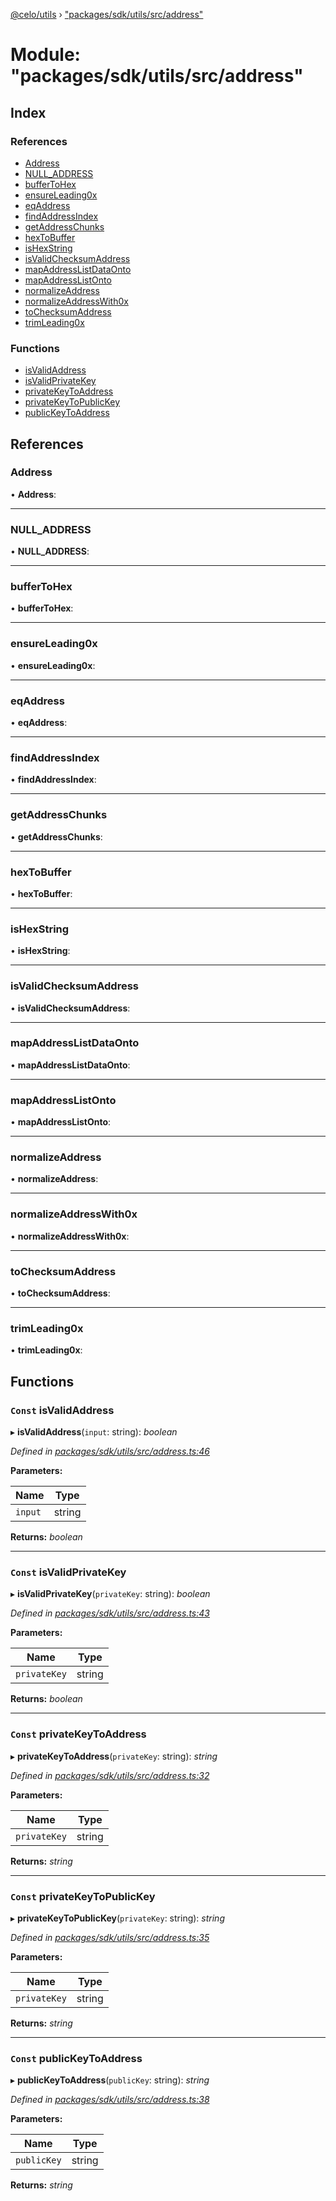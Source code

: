 [@celo/utils](../README.md) › ["packages/sdk/utils/src/address"](_packages_sdk_utils_src_address_.md)

# Module: "packages/sdk/utils/src/address"

## Index

### References

* [Address](_packages_sdk_utils_src_address_.md#address)
* [NULL_ADDRESS](_packages_sdk_utils_src_address_.md#null_address)
* [bufferToHex](_packages_sdk_utils_src_address_.md#buffertohex)
* [ensureLeading0x](_packages_sdk_utils_src_address_.md#ensureleading0x)
* [eqAddress](_packages_sdk_utils_src_address_.md#eqaddress)
* [findAddressIndex](_packages_sdk_utils_src_address_.md#findaddressindex)
* [getAddressChunks](_packages_sdk_utils_src_address_.md#getaddresschunks)
* [hexToBuffer](_packages_sdk_utils_src_address_.md#hextobuffer)
* [isHexString](_packages_sdk_utils_src_address_.md#ishexstring)
* [isValidChecksumAddress](_packages_sdk_utils_src_address_.md#isvalidchecksumaddress)
* [mapAddressListDataOnto](_packages_sdk_utils_src_address_.md#mapaddresslistdataonto)
* [mapAddressListOnto](_packages_sdk_utils_src_address_.md#mapaddresslistonto)
* [normalizeAddress](_packages_sdk_utils_src_address_.md#normalizeaddress)
* [normalizeAddressWith0x](_packages_sdk_utils_src_address_.md#normalizeaddresswith0x)
* [toChecksumAddress](_packages_sdk_utils_src_address_.md#tochecksumaddress)
* [trimLeading0x](_packages_sdk_utils_src_address_.md#trimleading0x)

### Functions

* [isValidAddress](_packages_sdk_utils_src_address_.md#const-isvalidaddress)
* [isValidPrivateKey](_packages_sdk_utils_src_address_.md#const-isvalidprivatekey)
* [privateKeyToAddress](_packages_sdk_utils_src_address_.md#const-privatekeytoaddress)
* [privateKeyToPublicKey](_packages_sdk_utils_src_address_.md#const-privatekeytopublickey)
* [publicKeyToAddress](_packages_sdk_utils_src_address_.md#const-publickeytoaddress)

## References

###  Address

• **Address**:

___

###  NULL_ADDRESS

• **NULL_ADDRESS**:

___

###  bufferToHex

• **bufferToHex**:

___

###  ensureLeading0x

• **ensureLeading0x**:

___

###  eqAddress

• **eqAddress**:

___

###  findAddressIndex

• **findAddressIndex**:

___

###  getAddressChunks

• **getAddressChunks**:

___

###  hexToBuffer

• **hexToBuffer**:

___

###  isHexString

• **isHexString**:

___

###  isValidChecksumAddress

• **isValidChecksumAddress**:

___

###  mapAddressListDataOnto

• **mapAddressListDataOnto**:

___

###  mapAddressListOnto

• **mapAddressListOnto**:

___

###  normalizeAddress

• **normalizeAddress**:

___

###  normalizeAddressWith0x

• **normalizeAddressWith0x**:

___

###  toChecksumAddress

• **toChecksumAddress**:

___

###  trimLeading0x

• **trimLeading0x**:

## Functions

### `Const` isValidAddress

▸ **isValidAddress**(`input`: string): *boolean*

*Defined in [packages/sdk/utils/src/address.ts:46](https://github.com/celo-org/celo-monorepo/blob/master/packages/sdk/utils/src/address.ts#L46)*

**Parameters:**

Name | Type |
------ | ------ |
`input` | string |

**Returns:** *boolean*

___

### `Const` isValidPrivateKey

▸ **isValidPrivateKey**(`privateKey`: string): *boolean*

*Defined in [packages/sdk/utils/src/address.ts:43](https://github.com/celo-org/celo-monorepo/blob/master/packages/sdk/utils/src/address.ts#L43)*

**Parameters:**

Name | Type |
------ | ------ |
`privateKey` | string |

**Returns:** *boolean*

___

### `Const` privateKeyToAddress

▸ **privateKeyToAddress**(`privateKey`: string): *string*

*Defined in [packages/sdk/utils/src/address.ts:32](https://github.com/celo-org/celo-monorepo/blob/master/packages/sdk/utils/src/address.ts#L32)*

**Parameters:**

Name | Type |
------ | ------ |
`privateKey` | string |

**Returns:** *string*

___

### `Const` privateKeyToPublicKey

▸ **privateKeyToPublicKey**(`privateKey`: string): *string*

*Defined in [packages/sdk/utils/src/address.ts:35](https://github.com/celo-org/celo-monorepo/blob/master/packages/sdk/utils/src/address.ts#L35)*

**Parameters:**

Name | Type |
------ | ------ |
`privateKey` | string |

**Returns:** *string*

___

### `Const` publicKeyToAddress

▸ **publicKeyToAddress**(`publicKey`: string): *string*

*Defined in [packages/sdk/utils/src/address.ts:38](https://github.com/celo-org/celo-monorepo/blob/master/packages/sdk/utils/src/address.ts#L38)*

**Parameters:**

Name | Type |
------ | ------ |
`publicKey` | string |

**Returns:** *string*
